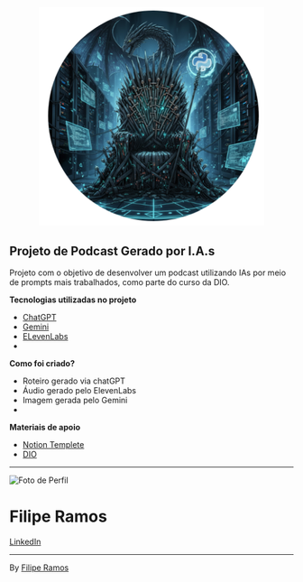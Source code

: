 <p align="center">
    <img src="./assets\Banner.png" width="400" alt="Logo do Projeto">
</p>


**Projeto de Podcast Gerado por I.A.s**
-----------------------------------------------------
Projeto com o objetivo de desenvolver um podcast utilizando IAs por meio de prompts mais trabalhados, como parte do curso da DIO.

**Tecnologias utilizadas no projeto**
- [ChatGPT](https://chatgpt.com/)
- [Gemini](https://gemini.google.com/app)
- [ELevenLabs](https://elevenlabs.io/)
- 

**Como foi criado?**
- Roteiro gerado via chatGPT
- Áudio gerado pelo ElevenLabs
- Imagem gerada pelo Gemini
- 

**Materiais de apoio**
- [Notion Templete](https://helpful-jump-17b.notion.site/PAS-Podcast-AI-Studio-210489e15d7a4a73b743bb159e45d06f)
- [DIO](https://www.dio.me/) 

--------------------------------------------------------
<tabel>
    <tr>
        <td valign="top">
          <img src="https://avatars.githubusercontent.com/u/158492555?s=100&u=191bccf3c511b94af429b0c15c527e36abf73b34&v=4" alt="Foto de Perfil" whith="50">
        </td>
        <td valign="top">
           <h1>Filipe Ramos</h1>
           <a href="https://www.linkedin.com/in/filipe-ramos-/">LinkedIn</a>
        </td>
    </tr>
</table>

---------------------------------------------------------------
By [Filipe Ramos](https://github.com/FilipheRamos)
